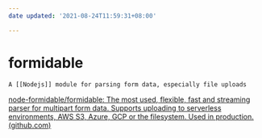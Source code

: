 ```yaml
---
date updated: '2021-08-24T11:59:31+08:00'

---
```


# formidable

```ad-note
A [[Nodejs]] module for parsing form data, especially file uploads
```

[node-formidable/formidable: The most used, flexible, fast and streaming parser for multipart form data. Supports uploading to serverless environments, AWS S3, Azure, GCP or the filesystem. Used in production. (github.com)](https://github.com/node-formidable/formidable)
